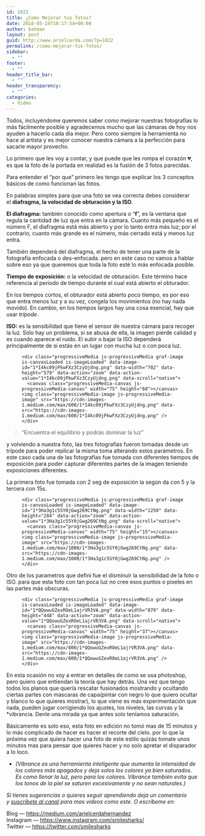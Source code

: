 ```yaml
---
id: 1022
title: ¿Como Mejorar tus fotos? 
date: 2018-05-24T18:17:54+00:00
author: batman
layout: post
guid: http://www.arielcerda.com/?p=1022
permalink: /como-mejorar-tus-fotos/
sidebar:
  - ""
footer:
  - ""
header_title_bar:
  - ""
header_transparency:
  - ""
categories:
  - Video
---
```

<div class="section-inner sectionLayout--insetColumn">
  <p id="3014" class="graf graf--p graf-after--h3">
    Todos, incluyéndome queremos saber como mejorar nuestras fotografías lo más fácilmente posible y agradecemos mucho que las cámaras de hoy nos ayuden a hacerlo cada día mejor. Pero como siempre la herramienta no hace al artista y es mejor conocer nuestra cámara a la perfección para sacarle mayor provecho.
  </p>

  <p>
  </p>

  <p id="4c5e" class="graf graf--p graf-after--figure">
    <!--more-->Lo primero que les voy a contar, y que puede que les rompa el corazón 💔, es que la foto de la portada en realidad es la fusión de 3 fotos parecidas.
  </p>

  <p id="5a63" class="graf graf--p graf-after--p">
    Para entender el “por que” primero les tengo que explicar los 3 conceptos básicos de como funcionan las fotos.
  </p>

  <p id="1c90" class="graf graf--p graf-after--p">
    En palabras simples para que una foto se vea correcta debes considerar el <strong class="markup--strong markup--p-strong">diafragma, la velocidad de obturación y la ISO</strong>.
  </p>

  <p id="f5c1" class="graf graf--p graf-after--p">
    <strong class="markup--strong markup--p-strong">El diafragma:</strong> también conocido como apertura o “<strong class="markup--strong markup--p-strong">f</strong>”, es la ventana que regula la cantidad de luz que entra en la cámara. Cuanto más pequeño es el número F, el diafragma está más abierto y por lo tanto entra más luz; por el contrario, cuanto más grande es el número, más cerrado está y menos luz entra.
  </p>

  <p id="4f4e" class="graf graf--p graf-after--p">
    También dependerá del diafragma, el hecho de tener una parte de la fotografía enfocada o des-enfocada. pero en este caso no vamos a hablar sobre eso ya que queremos que toda la foto esté lo más enfocada posible.
  </p>

  <p id="9470" class="graf graf--p graf-after--p">
    <strong class="markup--strong markup--p-strong">Tiempo de exposición:</strong> o la velocidad de obturación. Este término hace referencia al periodo de tiempo durante el cual está abierto el obturador.
  </p>

  <p id="de82" class="graf graf--p graf-after--p">
    En los tiempos cortos, el obturador está abierto poco tiempo, es por eso que entra menos luz y a su vez, congela los movimientos (no hay nada movido). En cambio, en los tiempos largos hay una cosa esencial, hay que usar <em class="markup--em markup--p-em">trípode</em>.
  </p>

  <p id="28b3" class="graf graf--p graf-after--p">
    <strong class="markup--strong markup--p-strong">ISO:</strong> es la sensibilidad que tiene el sensor de nuestra cámara para recoger la luz. Sólo hay un problema, si se abusa de ella, la imagen pierde calidad y es cuando aparece el ruido. El subir o bajar la ISO dependerá principalmente de si estás en un lugar con mucha luz o con poca luz.
  </p><figure id="60db" class="graf graf--figure graf--layoutOutsetLeft graf-after--p" data-scroll="native">

  <div class="aspectRatioPlaceholder is-locked">
    <div class="aspectRatioPlaceholder-fill">
    </div>

    <div class="progressiveMedia js-progressiveMedia graf-image is-canvasLoaded is-imageLoaded" data-image-id="1*I4kc09jPkwFXz3CzyUjdng.png" data-width="702" data-height="579" data-action="zoom" data-action-value="1*I4kc09jPkwFXz3CzyUjdng.png" data-scroll="native">
      <canvas class="progressiveMedia-canvas js-progressiveMedia-canvas" width="75" height="60"></canvas><img class="progressiveMedia-image js-progressiveMedia-image" src="https://cdn-images-1.medium.com/max/600/1*I4kc09jPkwFXz3CzyUjdng.png" data-src="https://cdn-images-1.medium.com/max/600/1*I4kc09jPkwFXz3CzyUjdng.png" />
    </div>
  </div></figure>

  <blockquote id="5362" class="graf graf--pullquote graf--startsWithDoubleQuote graf-after--figure">
    <p>
      “Encuentra el equilibrio y podrás dominar la luz”
    </p>
  </blockquote>

  <p id="4753" class="graf graf--p graf-after--pullquote">
    y volviendo a nuestra foto, las tres fotografías fueron tomadas desde un trípode para poder replicar la misma toma alterando estos parámetros. En este caso cada una de las fotografías fue tomada con diferentes tiempos de exposición para poder capturar diferentes partes de la imagen teniendo exposiciones diferentes.
  </p>

  <p id="f4c5" class="graf graf--p graf-after--p">
    La primera foto fue tomada con 2 seg de exposición la según da con 5 y la tercera con 15s.
  </p>
</div>

<div class="section-inner sectionLayout--outsetColumn">
  <figure id="c0d9" class="graf graf--figure graf--layoutOutsetCenter graf-after--p" data-scroll="native">

  <div class="aspectRatioPlaceholder is-locked">
    <div class="aspectRatioPlaceholder-fill">
    </div>

    <div class="progressiveMedia js-progressiveMedia graf-image is-canvasLoaded is-imageLoaded" data-image-id="1*3Ha3g1c5SY0jGwg269CtNg.png" data-width="1250" data-height="284" data-action="zoom" data-action-value="1*3Ha3g1c5SY0jGwg269CtNg.png" data-scroll="native">
      <canvas class="progressiveMedia-canvas js-progressiveMedia-canvas" width="75" height="15"></canvas><img class="progressiveMedia-image js-progressiveMedia-image" src="https://cdn-images-1.medium.com/max/1000/1*3Ha3g1c5SY0jGwg269CtNg.png" data-src="https://cdn-images-1.medium.com/max/1000/1*3Ha3g1c5SY0jGwg269CtNg.png" />
    </div>
  </div></figure>
</div>

<div class="section-inner sectionLayout--insetColumn">
  <p id="88d5" class="graf graf--p graf-after--figure">
    Otro de los parametros que definí fue el disminuír la sensibilidad de la foto o ISO. para que esta foto con tan poca luz no cree esos puntos o pixeles en las partes más obscuras.
  </p><figure id="187c" class="graf graf--figure graf-after--p">

  <div class="aspectRatioPlaceholder is-locked">
    <div class="aspectRatioPlaceholder-fill">
    </div>

    <div class="progressiveMedia js-progressiveMedia graf-image is-canvasLoaded is-imageLoaded" data-image-id="1*QQowuGZexROeL1ajrVR3VA.png" data-width="879" data-height="448" data-action="zoom" data-action-value="1*QQowuGZexROeL1ajrVR3VA.png" data-scroll="native">
      <canvas class="progressiveMedia-canvas js-progressiveMedia-canvas" width="75" height="37"></canvas><img class="progressiveMedia-image js-progressiveMedia-image" src="https://cdn-images-1.medium.com/max/800/1*QQowuGZexROeL1ajrVR3VA.png" data-src="https://cdn-images-1.medium.com/max/800/1*QQowuGZexROeL1ajrVR3VA.png" />
    </div>
  </div></figure>

  <p id="7057" class="graf graf--p graf-after--figure">
    En esta ocasión no voy a entrar en detalles de como se usa photoshop, pero quiero que entiendan la teoría que hay detrás. Una vez que tengo todos los planos que quería rescatar fusionados mostrando y ocultando ciertas partes con mascaras de capa(pintar con negro lo que quiero ocultar y blanco lo que quieres mostrar), lo que viene es más experimentación que nada, pueden jugar corrigiendo los ajustes, los niveles, las curvas y la *vibrancia. Denle una mirada ya que antes solo teníamos saturación.
  </p>

  <p id="d741" class="graf graf--p graf-after--p">
    Básicamente es solo eso, esta foto en edición no tomó mas de 15 minutos y lo más complicado de hacer es hacer el recorte del cielo. por lo que la próxima vez que quiera hacer una foto de este estilo quizás tomate unos minutos mas para pensar que quieres hacer y no solo apretar el disparador a lo loco.
  </p>

  <ul class="postList">
    <li id="b425" class="graf graf--li graf-after--p">
      <em class="markup--em markup--li-em">(Vibrance es una herramienta inteligente que aumenta la intensidad de los colores más apagados y deja solos los colores ya bien saturados. Es como llenar la luz, pero para los colores. Vibrance también evita que los tonos de la piel se saturen excesivamente y no sean naturales.)</em>
    </li>
  </ul>

  <p id="e39f" class="graf graf--p graf-after--li">
    <em class="markup--em markup--p-em">Si tienes sugerencias o quieres seguir aprendiendo deja un comentario y </em><a class="markup--anchor markup--p-anchor" href="https://www.youtube.com/channel/UCWip2TrjNMXb0kg6LWbsNzw?sub_confirmation=1" target="_blank" rel="nofollow noopener nofollow noopener nofollow noopener nofollow noopener nofollow noopener" data-href="https://www.youtube.com/channel/UCWip2TrjNMXb0kg6LWbsNzw?sub_confirmation=1"><em class="markup--em markup--p-em">suscríbete al canal</em></a><em class="markup--em markup--p-em"> para mas videos como este. O escríbeme en:</em>
  </p>

  <p id="6dab" class="graf graf--p graf-after--p graf--trailing">
    Blog — <a href="https://medium.com/arielcerdahernandez">https://medium.com/arielcerdahernandez</a><br /> Instagram — <a class="markup--anchor markup--p-anchor" href="https://www.instagram.com/smilesharks/" target="_blank" rel="nofollow noopener nofollow noopener" data-href="https://www.instagram.com/smilesharks/">https://www.instagram.com/smilesharks/</a><br /> Twitter — <a class="markup--anchor markup--p-anchor" href="https://twitter.com/smilesharks" target="_blank" rel="nofollow noopener nofollow noopener" data-href="https://twitter.com/smilesharks">https://twitter.com/smilesharks</a>
  </p>
</div>
